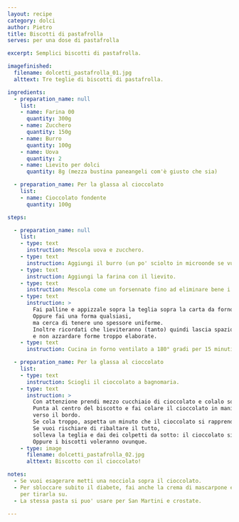 ```yaml
---
layout: recipe
category: dolci
author: Pietro
title: Biscotti di pastafrolla
serves: per una dose di pastafrolla

excerpt: Semplici biscotti di pastafrolla.

imagefinished:
  filename: dolcetti_pastafrolla_01.jpg
  alttext: Tre teglie di biscotti di pastafrolla.

ingredients:
  - preparation_name: null
    list:
    - name: Farina 00
      quantity: 300g
    - name: Zucchero
      quantity: 150g
    - name: Burro
      quantity: 100g
    - name: Uova
      quantity: 2
    - name: Lievito per dolci
      quantity: 8g (mezza bustina paneangeli com'è giusto che sia)

  - preparation_name: Per la glassa al cioccolato
    list:
    - name: Cioccolato fondente
      quantity: 100g

steps:

  - preparation_name: null
    list:
    - type: text
      instruction: Mescola uova e zucchero.
    - type: text
      instruction: Aggiungi il burro (un po' sciolto in microonde se vuoi).
    - type: text
      instruction: Aggiungi la farina con il lievito.
    - type: text
      instruction: Mescola come un forsennato fino ad eliminare bene i grumi.
    - type: text
      instruction: >
        Fai palline e appizzale sopra la teglia sopra la carta da forno.
        Oppure fai una forma qualsiasi,
        ma cerca di tenere uno spessore uniforme.
        Inoltre ricordati che lieviteranno (tanto) quindi lascia spazio tra i biscotti
        e non azzardare forme troppo elaborate.
    - type: text
      instruction: Cucina in forno ventilato a 180° gradi per 15 minuti.

  - preparation_name: Per la glassa al cioccolato
    list:
    - type: text
      instruction: Sciogli il cioccolato a bagnomaria.
    - type: text
      instruction: >
        Con attenzione prendi mezzo cucchiaio di cioccolato e colalo sopra un biscotto.
        Punta al centro del biscotto e fai colare il cioccolato in maniera uniforme
        verso il bordo.
        Se cola troppo, aspetta un minuto che il cioccolato si rapprenda un po'.
        Se vuoi rischiare di ribaltare il tutto,
        solleva la teglia e dai dei colpetti da sotto: il cioccolato si distenderà perfettamente.
        Oppure i biscotti voleranno ovunque.
    - type: image
      filename: dolcetti_pastafrolla_02.jpg
      alttext: Biscotto con il cioccolato!

notes:
  - Se vuoi esagerare metti una nocciola sopra il cioccolato.
  - Per sbloccare subito il diabete, fai anche la crema di mascarpone e usa i biscotti
    per tirarla su.
  - La stessa pasta si puo' usare per San Martini e crostate.

---
```

